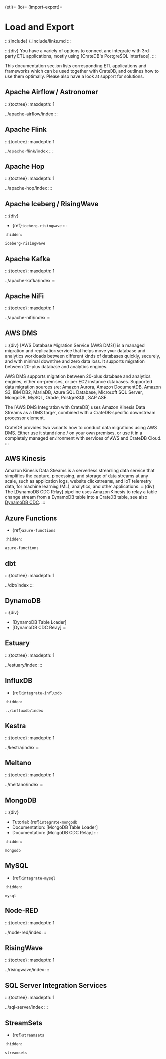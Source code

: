 (etl)=
(io)=
(import-export)=
# Load and Export

:::{include} /_include/links.md
:::

:::{div}
You have a variety of options to connect and integrate with 3rd-party
ETL applications, mostly using [CrateDB's PostgreSQL interface].
:::

This documentation section lists corresponding ETL applications and
frameworks which can be used together with CrateDB, and outlines how
to use them optimally.
Please also have a look at support for [](#cdc) solutions.


## Apache Airflow / Astronomer

:::{toctree}
:maxdepth: 1

../apache-airflow/index
:::

## Apache Flink

:::{toctree}
:maxdepth: 1

../apache-flink/index
:::

## Apache Hop

:::{toctree}
:maxdepth: 1

../apache-hop/index
:::

## Apache Iceberg / RisingWave
:::{div}
- {ref}`iceberg-risingwave`
:::

```{toctree}
:hidden:

iceberg-risingwave
```

## Apache Kafka

:::{toctree}
:maxdepth: 1

../apache-kafka/index
:::

## Apache NiFi

:::{toctree}
:maxdepth: 1

../apache-nifi/index
:::

## AWS DMS

:::{div}
[AWS Database Migration Service (AWS DMS)] is a managed migration and replication
service that helps move your database and analytics workloads between different
kinds of databases quickly, securely, and with minimal downtime and zero data
loss. It supports migration between 20-plus database and analytics engines.

AWS DMS supports migration between 20-plus database and analytics engines, either
on-premises, or per EC2 instance databases. Supported data migration sources are:
Amazon Aurora, Amazon DocumentDB, Amazon S3, IBM DB2, MariaDB, Azure SQL Database,
Microsoft SQL Server, MongoDB, MySQL, Oracle, PostgreSQL, SAP ASE.

The [AWS DMS Integration with CrateDB] uses Amazon Kinesis Data Streams as
a DMS target, combined with a CrateDB-specific downstream processor element.

CrateDB provides two variants how to conduct data migrations using AWS DMS.
Either use it standalone / on your own premises, or use it in a completely
managed environment with services of AWS and CrateDB Cloud.
:::


## AWS Kinesis

Amazon Kinesis Data Streams is a serverless streaming data service that
simplifies the capture, processing, and storage of data streams at any
scale, such as application logs, website clickstreams, and IoT telemetry
data, for machine learning (ML), analytics, and other applications.
:::{div}
The [DynamoDB CDC Relay] pipeline uses Amazon Kinesis to relay a table
change stream from a DynamoDB table into a CrateDB table, see also
[DynamoDB CDC](#cdc-dynamodb).
:::


## Azure Functions

- {ref}`azure-functions`

```{toctree}
:hidden:

azure-functions
```


## dbt

:::{toctree}
:maxdepth: 1

../dbt/index
:::


## DynamoDB
:::{div}
- [DynamoDB Table Loader]
- [DynamoDB CDC Relay]
:::


## Estuary

:::{toctree}
:maxdepth: 1

../estuary/index
:::


## InfluxDB

- {ref}`integrate-influxdb`

```{toctree}
:hidden:

../influxdb/index
```

## Kestra

:::{toctree}
:maxdepth: 1

../kestra/index
:::

## Meltano

:::{toctree}
:maxdepth: 1

../meltano/index
:::

## MongoDB
:::{div}
- Tutorial: {ref}`integrate-mongodb`
- Documentation: [MongoDB Table Loader]
- Documentation: [MongoDB CDC Relay]
:::
```{toctree}
:hidden:

mongodb
```


## MySQL

- {ref}`integrate-mysql`

```{toctree}
:hidden:

mysql
```

## Node-RED

:::{toctree}
:maxdepth: 1

../node-red/index
:::

## RisingWave

:::{toctree}
:maxdepth: 1

../risingwave/index
:::

## SQL Server Integration Services

:::{toctree}
:maxdepth: 1

../sql-server/index
:::

## StreamSets

- {ref}`streamsets`

```{toctree}
:hidden:

streamsets
```
